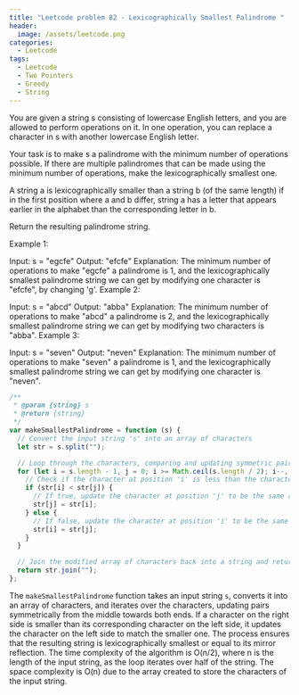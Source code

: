 ```yaml
---
title: "Leetcode problem 82 - Lexicographically Smallest Palindrome "
header:
  image: /assets/leetcode.png
categories:
  - Leetcode
tags:
  - Leetcode
  - Two Pointers
  - Greedy
  - String
---
```


You are given a string s consisting of lowercase English letters, and you are allowed to perform operations on it. In one operation, you can replace a character in s with another lowercase English letter.

Your task is to make s a palindrome with the minimum number of operations possible. If there are multiple palindromes that can be made using the minimum number of operations, make the lexicographically smallest one.

A string a is lexicographically smaller than a string b (of the same length) if in the first position where a and b differ, string a has a letter that appears earlier in the alphabet than the corresponding letter in b.

Return the resulting palindrome string.

Example 1:

Input: s = "egcfe"
Output: "efcfe"
Explanation: The minimum number of operations to make "egcfe" a palindrome is 1, and the lexicographically smallest palindrome string we can get by modifying one character is "efcfe", by changing 'g'.
Example 2:

Input: s = "abcd"
Output: "abba"
Explanation: The minimum number of operations to make "abcd" a palindrome is 2, and the lexicographically smallest palindrome string we can get by modifying two characters is "abba".
Example 3:

Input: s = "seven"
Output: "neven"
Explanation: The minimum number of operations to make "seven" a palindrome is 1, and the lexicographically smallest palindrome string we can get by modifying one character is "neven".

```js
/**
 * @param {string} s
 * @return {string}
 */
var makeSmallestPalindrome = function (s) {
  // Convert the input string 's' into an array of characters
  let str = s.split("");

  // Loop through the characters, comparing and updating symmetric pairs
  for (let i = s.length - 1, j = 0; i >= Math.ceil(s.length / 2); i--, j++) {
    // Check if the character at position 'i' is less than the character at position 'j'
    if (str[i] < str[j]) {
      // If true, update the character at position 'j' to be the same as the character at position 'i'
      str[j] = str[i];
    } else {
      // If false, update the character at position 'i' to be the same as the character at position 'j'
      str[i] = str[j];
    }
  }

  // Join the modified array of characters back into a string and return the result
  return str.join("");
};
```

The `makeSmallestPalindrome` function takes an input string `s`, converts it into an array of characters, and iterates over the characters, updating pairs symmetrically from the middle towards both ends. If a character on the right side is smaller than its corresponding character on the left side, it updates the character on the left side to match the smaller one. The process ensures that the resulting string is lexicographically smallest or equal to its mirror reflection. The time complexity of the algorithm is O(n/2), where n is the length of the input string, as the loop iterates over half of the string. The space complexity is O(n) due to the array created to store the characters of the input string.
